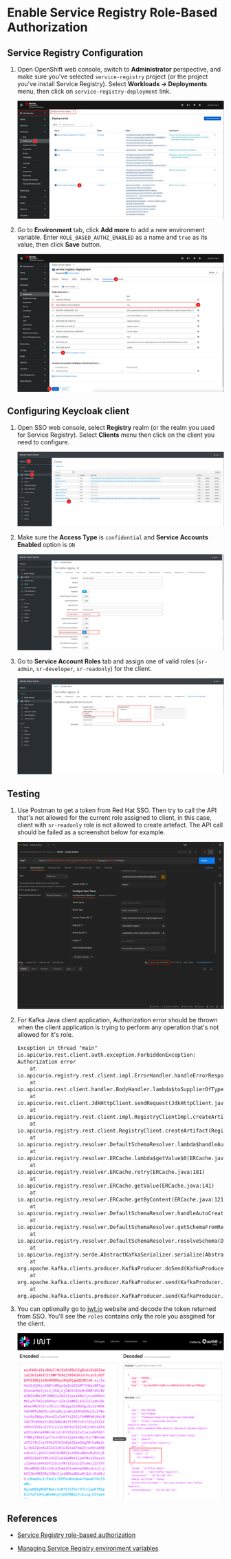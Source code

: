 # Enable Service Registry Role-Based Authorization

## Service Registry Configuration

1. Open OpenShift web console, switch to **Administrator** perspective, and make sure you've selected `service-registry` project (or the project you've install Service Registry). Select **Workloads -> Deployments** menu, then click on `service-registry-deployment` link.

    ![Service Registry Configuration](../../images/service-registry-authn-authz-18.png)

2. Go to **Environment** tab, click **Add more** to add a new environment variable. Enter `ROLE_BASED_AUTHZ_ENABLED` as a name and `true` as its value, then click **Save** button.

    ![Service Registry Configuration](../../images/service-registry-authn-authz-19.png)

## Configuring Keycloak client

1. Open SSO web console, select **Registry** realm (or the realm you used for Service Registry). Select **Clients** menu then click on the client you need to configure.

    ![Configuring Keycloak client](../../images/service-registry-authn-authz-20.png)

2. Make sure the **Access Type** is `confidential` and **Service Accounts Enabled** option is `ON`

    ![Configuring Keycloak client](../../images/service-registry-authn-authz-21.png)

3. Go to **Service Account Roles** tab and assign one of valid roles (`sr-admin`, `sr-developer`, `sr-readonly`) for the client.

    ![Configuring Keycloak client](../../images/service-registry-authn-authz-22.png)

## Testing

1. Use Postman to get a token from Red Hat SSO. Then try to call the API that's not allowed for the current role assigned to client, in this case, client with `sr-readonly` role is not allowed to create artefact. The API call should be failed as a screenshot below for example.

    ![Testing](../../images/service-registry-authn-authz-23.png)

2. For Kafka Java client application, Authorization error should be thrown when the client application is trying to perform any operation that's not allowed for it's role.

    ```log
    Exception in thread "main" io.apicurio.rest.client.auth.exception.ForbiddenException: Authorization error
        at io.apicurio.registry.rest.client.impl.ErrorHandler.handleErrorResponse(ErrorHandler.java:57)
        at io.apicurio.rest.client.handler.BodyHandler.lambda$toSupplierOfType$1(BodyHandler.java:46)
        at io.apicurio.rest.client.JdkHttpClient.sendRequest(JdkHttpClient.java:204)
        at io.apicurio.registry.rest.client.impl.RegistryClientImpl.createArtifact(RegistryClientImpl.java:263)
        at io.apicurio.registry.rest.client.RegistryClient.createArtifact(RegistryClient.java:134)
        at io.apicurio.registry.resolver.DefaultSchemaResolver.lambda$handleAutoCreateArtifact$2(DefaultSchemaResolver.java:236)
        at io.apicurio.registry.resolver.ERCache.lambda$getValue$0(ERCache.java:142)
        at io.apicurio.registry.resolver.ERCache.retry(ERCache.java:181)
        at io.apicurio.registry.resolver.ERCache.getValue(ERCache.java:141)
        at io.apicurio.registry.resolver.ERCache.getByContent(ERCache.java:121)
        at io.apicurio.registry.resolver.DefaultSchemaResolver.handleAutoCreateArtifact(DefaultSchemaResolver.java:234)
        at io.apicurio.registry.resolver.DefaultSchemaResolver.getSchemaFromRegistry(DefaultSchemaResolver.java:115)
        at io.apicurio.registry.resolver.DefaultSchemaResolver.resolveSchema(DefaultSchemaResolver.java:88)
        at io.apicurio.registry.serde.AbstractKafkaSerializer.serialize(AbstractKafkaSerializer.java:83)
        at org.apache.kafka.clients.producer.KafkaProducer.doSend(KafkaProducer.java:925)
        at org.apache.kafka.clients.producer.KafkaProducer.send(KafkaProducer.java:885)
        at org.apache.kafka.clients.producer.KafkaProducer.send(KafkaProducer.java:773)
    ```

3. You can optionally go to [jwt.io](https://jwt.io/) website and decode the token returned from SSO. You'll see the `roles` contains only the role you assgined for the client.

    ![Testing](../../images/service-registry-authn-authz-24.png)

## References

- [Service Registry role-based authorization](https://access.redhat.com/documentation/en-us/red_hat_integration/2022.q3/html/installing_and_deploying_service_registry_on_openshift/securing-the-registry#registry-security-rbac-enabled)

- [Managing Service Registry environment variables](https://access.redhat.com/documentation/en-us/red_hat_integration/2022.q3/html/installing_and_deploying_service_registry_on_openshift/managing-the-registry#manage-registry-environment-variables)
